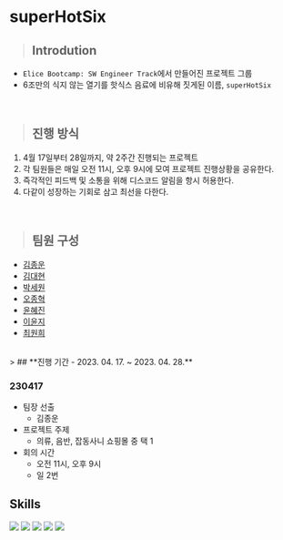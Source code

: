 # **superHotSix**

> ## **Introdution**
- `Elice Bootcamp: SW Engineer Track`에서 만들어진 프로젝트 그룹
- 6조만의 식지 않는 열기를 핫식스 음료에 비유해 짓게된 이름, `superHotSix`

<br>

> ## **진행 방식**
1. 4월 17일부터 28일까지, 약 2주간 진행되는 프로젝트
2. 각 팀원들은 매일 오전 11시, 오후 9시에 모여 프로젝트 진행상황을 공유한다.
3. 즉각적인 피드백 및 소통을 위해 디스코드 알림을 항시 허용한다.
4. 다같이 성장하는 기회로 삼고 최선을 다한다.

<br>

> ## **팀원 구성**
- [김종운](https://velog.io/@dev_cdd)
- [김대현](#)
- [박세원](#)
- [오종혁](#)
- [윤혜진](#)
- [이윤지](#)
- [최원희](#)

<br>
> ## **진행 기간 - 2023. 04. 17. ~ 2023. 04. 28.**

### **230417**
- 팀장 선출
  - 김종운
- 프로젝트 주제
  - 의류, 음반, 잡동사니 쇼핑몰 중 택 1
- 회의 시간
  - 오전 11시, 오후 9시
  - 일 2번

## **Skills**
<img src="https://img.shields.io/badge/HTML-E34F26?style=flat-square&labelColor=000000&logo=HTML5"/> <img src="https://img.shields.io/badge/CSS-1572B6?style=flat-square&labelColor=000000&logo=CSS3&logoColor=1572B6"/> <img src="https://img.shields.io/badge/JavaScript-F7DF1E?style=flat-square&labelColor=000000&logo=JavaScript&logoColor=F7DF1E"/> <img src="https://img.shields.io/badge/TypeScript-3178C6?style=flat-square&labelColor=000000&logo=TypeScript&logoColor=3178C6"/> <img src="https://img.shields.io/badge/Node.js-339933?style=flat-square&labelColor=000000&logo=node.js&logoColor=339933"/>
